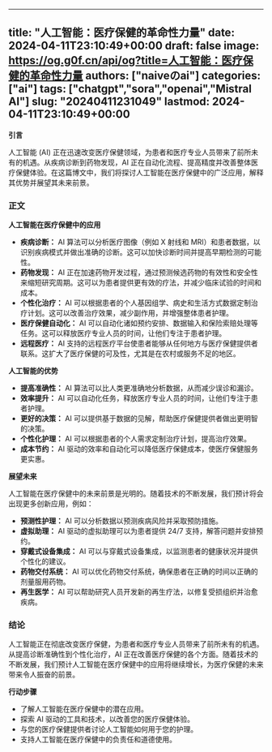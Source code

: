 
---
title: "人工智能：医疗保健的革命性力量"
date: 2024-04-11T23:10:49+00:00
draft: false
image: https://og.g0f.cn/api/og?title=人工智能：医疗保健的革命性力量
authors: ["naiveのai"]
categories: ["ai"]
tags: ["chatgpt","sora","openai","Mistral AI"]
slug: "20240411231049"
lastmod: 2024-04-11T23:10:49+00:00
---
**引言**

人工智能 (AI) 正在迅速改变医疗保健领域，为患者和医疗专业人员带来了前所未有的机遇。从疾病诊断到药物发现，AI 正在自动化流程、提高精度并改善整体医疗保健体验。在这篇博文中，我们将探讨人工智能在医疗保健中的广泛应用，解释其优势并展望其未来前景。

### 正文

**人工智能在医疗保健中的应用**

* **疾病诊断：** AI 算法可以分析医疗图像（例如 X 射线和 MRI）和患者数据，以识别疾病模式并做出准确的诊断。这可以加快诊断时间并提高早期检测的可能性。
* **药物发现：** AI 正在加速药物开发过程，通过预测候选药物的有效性和安全性来缩短研究周期。这可以为患者提供更有效的疗法，并减少临床试验的时间和成本。
* **个性化治疗：** AI 可以根据患者的个人基因组学、病史和生活方式数据定制治疗计划。这可以改善治疗效果，减少副作用，并增强整体患者护理。
* **医疗保健自动化：** AI 可以自动化诸如预约安排、数据输入和保险索赔处理等任务。这可以释放医疗专业人员的时间，让他们专注于患者护理。
* **远程医疗：** AI 支持的远程医疗平台使患者能够从任何地方与医疗保健提供者联系。这扩大了医疗保健的可及性，尤其是在农村或服务不足的地区。

**人工智能的优势**

* **提高准确性：** AI 算法可以比人类更准确地分析数据，从而减少误诊和漏诊。
* **效率提升：** AI 可以自动化任务，释放医疗专业人员的时间，让他们专注于患者护理。
* **更好的决策：** AI 可以提供基于数据的见解，帮助医疗保健提供者做出更明智的决策。
* **个性化护理：** AI 可以根据患者的个人需求定制治疗计划，提高治疗效果。
* **成本节约：** AI 驱动的效率和自动化可以降低医疗保健成本，使医疗保健服务更实惠。

**展望未来**

人工智能在医疗保健中的未来前景是光明的。随着技术的不断发展，我们预计将会出现更多创新应用，例如：

* **预测性护理：** AI 可以分析数据以预测疾病风险并采取预防措施。
* **虚拟助理：** AI 驱动的虚拟助理可以为患者提供 24/7 支持，解答问题并安排预约。
* **穿戴式设备集成：** AI 可以与穿戴式设备集成，以监测患者的健康状况并提供个性化的建议。
* **药物交付系统：** AI 可以优化药物交付系统，确保患者在正确的时间以正确的剂量服用药物。
* **再生医学：** AI 可以帮助研究人员开发新的再生疗法，以修复受损组织并治愈疾病。

### 结论

人工智能正在彻底改变医疗保健，为患者和医疗专业人员带来了前所未有的机遇。从提高诊断准确性到个性化治疗，AI 正在改善医疗保健的各个方面。随着技术的不断发展，我们预计人工智能在医疗保健中的应用将继续增长，为医疗保健的未来带来令人振奋的前景。

**行动步骤**

* 了解人工智能在医疗保健中的潜在应用。
* 探索 AI 驱动的工具和技术，以改善您的医疗保健体验。
* 与您的医疗保健提供者讨论人工智能如何用于您的护理。
* 支持人工智能在医疗保健中的负责任和道德使用。